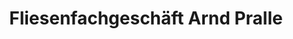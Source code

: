 ---
title: "Fliesenfachgeschäft Arnd Pralle"
url: /einbeck/fliesenfachgeschaeft-arnd-pralle/
shop: Baustoffe
---